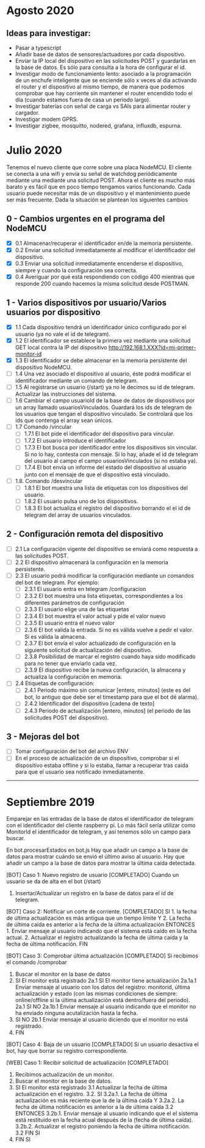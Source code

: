 # Agosto 2020

## Ideas para investigar:

* Pasar a typescript
* Añadir base de datos de sensores/actuadores por cada dispositivo.
* Enviar la IP local del dispositivo en las solicitudes POST y guardarlas en la base de datos. Es sólo para consulta a la hora de configurar el id.
* Investigar modo de funcionamiento lento: asociado a la programación de un enchufe inteligente que se enciende sólo x veces al día activando el router y el dispositivo al mismo tiempo, de manera que podemos comprobar que hay corriente sin mantener el router encendido todo el día (cuando estamos fuera de casa un periodo largo).
* Investigar baterías con señal de carga vs SAIs para alimentar router y cargador.
* Investigar modem GPRS.
* Investigar zigbee, mosquitto, nodered, grafana, influxdb, espurna.

# Julio 2020

Tenemos el nuevo cliente que corre sobre una placa NodeMCU. El cliente se conecta a una wifi y envía su señal de watchdog periódicamente mediante una mediante una solicitud POST.
Ahora el cliente es mucho más barato y es fácil que en poco tiempo tengamos varios funcionando. Cada usuario puede necesitar más de un dispositivo y el mantenimiento puede ser más frecuente. Dada la situación se plantean los siguientes cambios

## 0 - Cambios urgentes en el programa del NodeMCU
- [x] 0.1 Almacenar/recuperar el identificador en/de la memoria persistente.
- [x] 0.2 Enviar una solicitud inmediatamente al modificar el identificador del dispositivo.
- [x] 0.3 Enviar una solicitud inmediatamente encenderse el dispositivo, siempre y cuando la configuración sea correcta.
- [x] 0.4 Averiguar por qué está respondiendo con código 400 mientras que responde 200 cuando hacemos la misma solicitud desde POSTMAN.

## 1 - Varios dispositivos por usuario/Varios usuarios por dispositivo
- [x] 1.1 Cada dispositivo tendrá un identificador único configurado por el usuario (ya no vale el id de telegram).
- [x] 1.2 El identificador se establece la primera vez mediante una solicitud GET local contra la IP del dispositivo http://192.168.1.XXX?id=mi-primer-monitor-id
- [x] 1.3 El identificador se debe almacenar en la memoria persistente del dispositivo NodeMCU.
- [ ] 1.4 Una vez asociado el dispositivo al usuario, éste podrá modificar el identificador mediante un comando de telegram.
- [ ] 1.5 Al registrarse un usuario (/start) ya no le decimos su id de telegram. Actualizar las instrucciones del sistema.
- [ ] 1.6 Cambiar el campo usuarioId de la base de datos de dispositivos por un array llamado usuariosVinculados. Guardará los ids de telegram de los usuarios que tengan el dispositivo vinculado. Se controlará que los ids que contenga el array sean únicos.
- [ ] 1.7 Comando /vincular
  - [ ] 1.7.1 El bot pide el identificador del dispositivo para vincular.
  - [ ] 1.7.2 El usuario introduce el identificador
  - [ ] 1.7.3 El bot busca por identificador entre los dispositivos sin vincular. Si no lo hay, contesta con mensaje. Si lo hay, añade el id de telegram del usuario al campo el campo usuariosVinculados (si no estaba ya).
  - [ ] 1.7.4 El bot envía un informe del estado del dispositivo al usuario junto con el mensaje de que el dispositivo está vinculado.
- [ ] 1.8. Comando /desvincular
  - [ ] 1.8.1 El bot muestra una lista de etiquetas con los dispositivos del usuario.
  - [ ] 1.8.2 El usuario pulsa uno de los dispositivos.
  - [ ] 1.8.3 El bot actualiza el registro del dispositivo borrando el el id de telegram del array de usuarios vinculados.

## 2 - Configuración remota del dispositivo
- [ ] 2.1 La configuración vigente del dispositivo se enviará como respuesta a las solicitudes POST.
- [ ] 2.2 El dispositivo almacenará la configuración en la memoria persistente.
- [ ] 2.3 El usuario podrá modificar la configuración mediante un comandos del bot de telegram. Por ejemplo:
    - [ ] 2.3.1 El usuario entra en telegram /configuracion <monitor-id> 
    - [ ] 2.3.2 El bot muestra una lista etiquetas, correspondientes a los diferentes parámetros de configuración
    - [ ] 2.3.3 El usuario elige una de las etiquetas
    - [ ] 2.3.4 El bot muestra el valor actual y pide el valor nuevo
    - [ ] 2.3.5 El usuario entra el nuevo valor
    - [ ] 2.3.6 El bot valida la entrada. Si no es válida vuelve a pedir el valor. Si es válida la almacena.
    - [ ] 2.3.7 El bot envía el valor actualizado de configuración en la siguiente solicitud de actualización del dispositivo.
    - [ ] 2.3.8 Posibilidad de marcar el registro cuando haya sido modificado para no tener que enviarlo cada vez.
    - [ ] 2.3.9 El dispositivo recibe la nueva configuración, la almacena y actualiza la configuración en memoria.
- [ ] 2.4 Etiquetas de configuración:
    - [ ] 2.4.1 Periodo máximo sin comunicar [entero, minutos] (este es del bot, lo antiguo que debe ser el timestamp para que el bot dé alarma).
    - [ ] 2.4.2 Identificador del dispositivo [cadena de texto]
    - [ ] 2.4.3 Periodo de actualización [entero, minutos] (el periodo de las solicitudes POST del dispositivo).

## 3 - Mejoras del bot
- [ ] Tomar configuración del bot del archivo ENV
- [ ] En el proceso de actualización de un dispositivo, comprobar si el dispositivo estaba offline y si lo estaba, llamar a recuperar tras caida para que el usuario sea notificado inmediatamente.
---

# Septiembre 2019
Emparejar en las entradas de la base de datos el identificador de telegram con el identificador del cliente raspberry pi.
Lo más fácil sería utilizar como MonitorId el identificador de telegram, y así tenemos sólo un campo para buscar.

En bot.procesarEstados en bot.js
Hay que añadir un campo a la base de datos para mostrar cuándo se envió el último aviso al usuario.
Hay que añadir un campo a la base de datos para mostrar la última caída detectada.

[BOT] Caso 1: Nuevo registro de usuario [COMPLETADO]
Cuando un usuario se da de alta en el bot (/start)
1. Insertar/Actualizar un registro en la base de datos para el id de telegram.

[BOT] Caso 2: Notificar un corte de corriente. [COMPLETADO]
SI
    1. la fecha de última actualización es más antigua que un tiempo límite
    Y
    2. La fecha de última caída es anterior a la fecha de la última actualización
ENTONCES
    1. Enviar mensaje al usuario indicando que el sistema está caído en la fecha actual.
    2. Actualizar el registro actualizando la fecha de última caída y la fecha de última notificación.
FIN

[BOT] Caso 3: Comprobar última actualización [COMPLETADO]
Si recibimos el comando /comprobar
1. Buscar el monitor en la base de datos
2. SI El monitor está registrado
    2a.1 SI El monitor tiene actualización
        2a.1a.1 Enviar mensaje al usuario con los datos del registro: monitorid, última actualización y estado (con las mismas condiciones de siempre: online/offline si la última actualización está dentro/fuera del periodo).
    2a.1 SI NO
        2a.1b.1 Enviar mensaje al usuario indicando que el monitor no ha enviado ninguna acutalización hasta la fecha.
2. SI NO
    2b.1 Enviar mensaje al usuario diciendo que el monitor no está registrado.
2. FIN

[BOT] Caso 4: Baja de un usuario [COMPLETADO]
Si un usuario desactiva el bot, hay que borrar su registro correspondiente.

[WEB] Caso 1: Recibir solicitud de actualización [COMPLETADO]
1. Recibimos actualización de un monitor.
2. Buscar el monitor en la base de datos.
3. SI El monitor está registrado
    3.1 Actualizar la fecha de última actualización en el registro.
    3.2. SI
        3.2a.1. La fecha de última actualización es más reciente que la de la última caída
        Y
        3.2a.2. La fecha de última notificación es anterior a la de última caída
    3.2 ENTONCES
        3.2b.1. Enviar mensaje al usuario indicando que el el sistema está restituido en la fecha acual después de la (fecha de última caída).
        3.2b.2. Actualizar el registro poniendo la fecha de última notificación.
    3.2 FIN SI
3. FIN SI